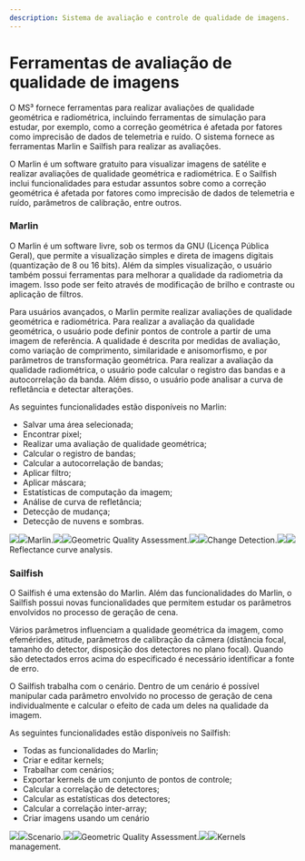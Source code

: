 ```yaml
---
description: Sistema de avaliação e controle de qualidade de imagens.
---
```


# Ferramentas de avaliação de qualidade de imagens

O  MS³ fornece ferramentas para realizar avaliações de qualidade geométrica e radiométrica, incluindo ferramentas de simulação para estudar, por exemplo, como a correção geométrica é afetada por fatores como imprecisão de dados de telemetria e ruído. O sistema fornece as ferramentas Marlin e Sailfish para realizar as avaliações.

O Marlin é um software gratuito para visualizar imagens de satélite e realizar avaliações de qualidade geométrica e radiométrica. E o Sailfish inclui funcionalidades para estudar assuntos sobre como a correção geométrica é afetada por fatores como imprecisão de dados de telemetria e ruído, parâmetros de calibração, entre outros.

### Marlin

O Marlin é um software livre, sob os termos da GNU \(Licença Pública Geral\), que permite a visualização simples e direta de imagens digitais \(quantização de 8 ou 16 bits\). Além da simples visualização, o usuário também possui ferramentas para melhorar a qualidade da radiometria da imagem. Isso pode ser feito através de modificação de brilho e contraste ou aplicação de filtros.

Para usuários avançados, o Marlin permite realizar avaliações de qualidade geométrica e radiométrica. Para realizar a avaliação da qualidade geométrica, o usuário pode definir pontos de controle a partir de uma imagem de referência. A qualidade é descrita por medidas de avaliação, como variação de comprimento, similaridade e anisomorfismo, e por parâmetros de transformação geométrica. Para realizar a avaliação da qualidade radiométrica, o usuário pode calcular o registro das bandas e a autocorrelação da banda. Além disso, o usuário pode analisar a curva de refletância e detectar alterações.

As seguintes funcionalidades estão disponíveis no Marlin:

* Salvar uma área selecionada;
* Encontrar pixel;
* Realizar uma avaliação de qualidade geométrica;
* Calcular o registro de bandas;
* Calcular a autocorrelação de bandas;
* Aplicar filtro;
* Aplicar máscara;
* Estatísticas de computação da imagem;
* Análise de curva de refletância;
* Detecção de mudança;
* Detecção de nuvens e sombras.

[![](http://enms3wiki.dpi.inpe.br/en.w/images/thumb/2/22/Marlin.jpg/600px-Marlin.jpg)](http://enms3wiki.dpi.inpe.br/wiki/File:Marlin.jpg)[![](http://enms3wiki.dpi.inpe.br/en.w/skins/common/images/magnify-clip.png)](http://enms3wiki.dpi.inpe.br/wiki/File:Marlin.jpg)Marlin.[![](http://enms3wiki.dpi.inpe.br/en.w/images/thumb/e/e2/Marlin_2_5.jpg/600px-Marlin_2_5.jpg)](http://enms3wiki.dpi.inpe.br/wiki/File:Marlin_2_5.jpg)[![](http://enms3wiki.dpi.inpe.br/en.w/skins/common/images/magnify-clip.png)](http://enms3wiki.dpi.inpe.br/wiki/File:Marlin_2_5.jpg)Geometric Quality Assessment.[![](http://enms3wiki.dpi.inpe.br/en.w/images/thumb/1/1c/Change_image.jpg/600px-Change_image.jpg)](http://enms3wiki.dpi.inpe.br/wiki/File:Change_image.jpg)[![](http://enms3wiki.dpi.inpe.br/en.w/skins/common/images/magnify-clip.png)](http://enms3wiki.dpi.inpe.br/wiki/File:Change_image.jpg)Change Detection.[![](http://enms3wiki.dpi.inpe.br/en.w/images/thumb/d/dd/Reflectance_curve.jpg/600px-Reflectance_curve.jpg)](http://enms3wiki.dpi.inpe.br/wiki/File:Reflectance_curve.jpg)[![](http://enms3wiki.dpi.inpe.br/en.w/skins/common/images/magnify-clip.png)](http://enms3wiki.dpi.inpe.br/wiki/File:Reflectance_curve.jpg)Reflectance curve analysis.

### Sailfish

O Sailfish é uma extensão do Marlin. Além das funcionalidades do Marlin, o Sailfish possui novas funcionalidades que permitem estudar os parâmetros envolvidos no processo de geração de cena.

Vários parâmetros influenciam a qualidade geométrica da imagem, como efemérides, atitude, parâmetros de calibração da câmera \(distância focal, tamanho do detector, disposição dos detectores no plano focal\). Quando são detectados erros acima do especificado é necessário identificar a fonte de erro.

O Sailfish trabalha com o cenário. Dentro de um cenário é possível manipular cada parâmetro envolvido no processo de geração de cena individualmente e calcular o efeito de cada um deles na qualidade da imagem.

As seguintes funcionalidades estão disponíveis no Sailfish:

* Todas as funcionalidades do Marlin;
* Criar e editar kernels;
* Trabalhar com cenários;
* Exportar kernels de um conjunto de pontos de controle;
* Calcular a correlação de detectores;
* Calcular as estatísticas dos detectores;
* Calcular a correlação inter-array;
* Criar imagens usando um cenário

  
[![](http://enms3wiki.dpi.inpe.br/en.w/images/thumb/b/b5/Sailfish.jpg/700px-Sailfish.jpg)](http://enms3wiki.dpi.inpe.br/wiki/File:Sailfish.jpg)[![](http://enms3wiki.dpi.inpe.br/en.w/skins/common/images/magnify-clip.png)](http://enms3wiki.dpi.inpe.br/wiki/File:Sailfish.jpg)Scenario.[![](http://enms3wiki.dpi.inpe.br/en.w/images/thumb/7/7a/Sailfish1.jpg/700px-Sailfish1.jpg)](http://enms3wiki.dpi.inpe.br/wiki/File:Sailfish1.jpg)[![](http://enms3wiki.dpi.inpe.br/en.w/skins/common/images/magnify-clip.png)](http://enms3wiki.dpi.inpe.br/wiki/File:Sailfish1.jpg)Geometric Quality Assessment.[![](http://enms3wiki.dpi.inpe.br/en.w/images/thumb/2/2c/Sailfish2.jpg/700px-Sailfish2.jpg)](http://enms3wiki.dpi.inpe.br/wiki/File:Sailfish2.jpg)[![](http://enms3wiki.dpi.inpe.br/en.w/skins/common/images/magnify-clip.png)](http://enms3wiki.dpi.inpe.br/wiki/File:Sailfish2.jpg)Kernels management.

